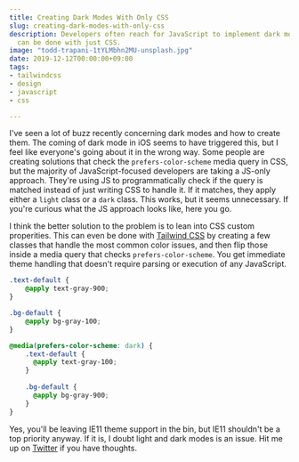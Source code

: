 ```yaml
---
title: Creating Dark Modes With Only CSS
slug: creating-dark-modes-with-only-css
description: Developers often reach for JavaScript to implement dark modes, but it
  can be done with just CSS.
image: "todd-trapani-1tYLMbhn2MU-unsplash.jpg"
date: 2019-12-12T00:00:00+09:00
tags:
- tailwindcss
- design
- javascript
- css

---
```

I've seen a lot of buzz recently concerning dark modes and how to create them. The coming of dark mode in iOS seems to have triggered this, but I feel like everyone's going about it in the wrong way. Some people are creating solutions that check the `prefers-color-scheme` media query in CSS, but the majority of JavaScript-focused developers are taking a JS-only approach. They're using JS to programmatically check if the query is matched instead of just writing CSS to handle it. If it matches, they apply either a `light` class or a `dark` class. This works, but it seems unnecessary. If you're curious what the JS approach looks like, here you go.


I think the better solution to the problem is to lean into CSS custom properities. This can even be done with [Tailwind CSS](https://tailwindcss.com) by creating a few classes that handle the most common color issues, and then flip those inside a media query that checks `prefers-color-scheme`. You get immediate theme handling that doesn't require parsing or execution of any JavaScript. 

```css
.text-default {
	@apply text-gray-900;
}

.bg-default {
	@apply bg-gray-100;
}

@media(prefers-color-scheme: dark) {
    .text-default {
      @apply text-gray-100;
    }  	
    
    .bg-default {
      @apply bg-gray-900;
    }
}
```

Yes, you'll be leaving IE11 theme support in the bin, but IE11 shouldn't be a top priority anyway. If it is, I doubt light and dark modes is an issue. Hit me up on [Twitter](https://twitter.com/brandonpittman) if you have thoughts.
